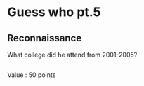 # Guess who pt.5
## Reconnaissance

What college did he attend from 2001-2005?

##

Value : 50 points
